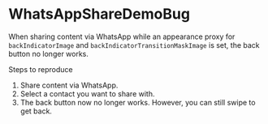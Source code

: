 # WhatsAppShareDemoBug

When sharing content via WhatsApp while an appearance proxy for `backIndicatorImage` and `backIndicatorTransitionMaskImage` is set, the back button no longer works.

Steps to reproduce
  1. Share content via WhatsApp.
  2. Select a contact you want to share with.
  3. The back button now no longer works. However, you can still swipe to get back.
